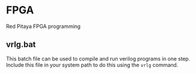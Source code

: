 # FPGA
Red Pitaya FPGA programming

## vrlg.bat
This batch file can be used to compile and run verilog programs in one step. Include this file in your system path to do this using the `vrlg` command.
